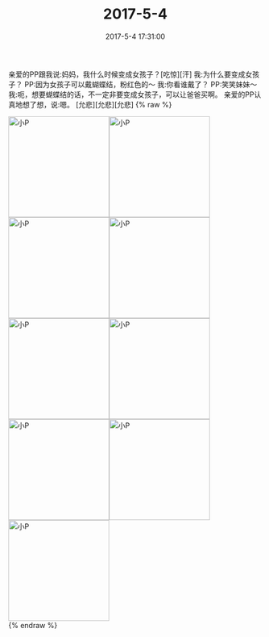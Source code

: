 ﻿---
title: "2017-5-4"
date: 2017-5-4 17:31:00
tags: 文字
categories: 妈妈
---
亲爱的PP跟我说:妈妈，我什么时候变成女孩子？[吃惊][汗]
我:为什么要变成女孩子？
PP:因为女孩子可以戴蝴蝶结，粉红色的～
我:你看谁戴了？
PP:笑笑妹妹～
我:呃，想要蝴蝶结的话，不一定非要变成女孩子，可以让爸爸买啊。
亲爱的PP认真地想了想，说:嗯。
[允悲][允悲][允悲]
{% raw %}
<div style="width:500 px">
<div style="float:left; width:100 px"><img src="/images/微信图片_20171012160043.jpg" width="200" alt="小P"></div>
<div style="float:left; width:100 px"><img src="/images/微信图片_20171012160051.jpg" width="200" alt="小P"></div>
<div style="float:left; width:100 px"><img src="/images/微信图片_20171012160100.jpg" width="200" alt="小P"></div>
<div style="float:left; width:100 px"><img src="/images/微信图片_20171012160108.jpg" width="200" alt="小P"></div>
<div style="float:left; width:100 px"><img src="/images/微信图片_20171012160115.jpg" width="200" alt="小P"></div>
<div style="float:left; width:100 px"><img src="/images/微信图片_20171012160123.jpg" width="200" alt="小P"></div>
<div style="float:left; width:100 px"><img src="/images/微信图片_20171012160131.jpg" width="200" alt="小P"></div>
<div style="float:left; width:100 px"><img src="/images/微信图片_20171012160140.jpg" width="200" alt="小P"></div>
<div style="float:left; width:100 px"><img src="/images/微信图片_20171012160147.jpg" width="200" alt="小P"></div>
<div style="clear:both"></div>
</div>
{% endraw %}